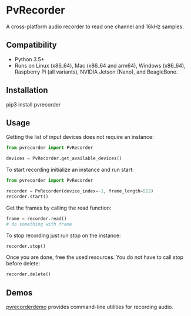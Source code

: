 # PvRecorder

A cross-platform audio recorder to read one channel and 16kHz samples.

## Compatibility

- Python 3.5+
- Runs on Linux (x86_64), Mac (x86_64 and arm64), Windows (x86_64), Raspberry Pi (all variants), NVIDIA Jetson (Nano), and BeagleBone.

## Installation

pip3 install pvrecorder

## Usage

Getting the list of input devices does not require an instance:

```python
from pvrecorder import PvRecorder

devices = PvRecorder.get_available_devices()
```

To start recording initialize an instance and run start:

```python
from pvrecorder import PvRecorder

recorder = PvRecorder(device_index=-1, frame_length=512)
recorder.start()
```

Get the frames by calling the read function:

```python
frame = recorder.read()
# do something with frame
```

To stop recording just run stop on the instance:

```python
recorder.stop()
```

Once you are done, free the used resources. You do not have to call stop before delete:

```python
recorder.delete()
```

## Demos

[pvrecorderdemo](https://pypi.org/project/pvrecorderdemo/) provides command-line utilities for recording audio.
